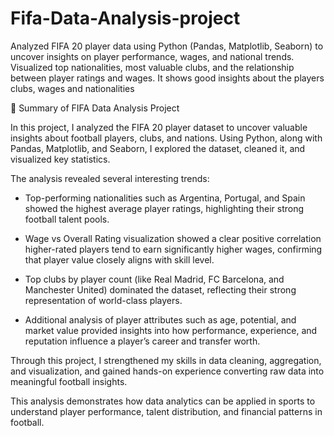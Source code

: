 # Fifa-Data-Analysis-project
Analyzed FIFA 20 player data using Python (Pandas, Matplotlib, Seaborn) to uncover insights on player performance, wages, and national trends. Visualized top nationalities, most valuable clubs, and the relationship between player ratings and wages. It shows good insights about the players clubs, wages and nationalities

🏁 Summary of FIFA Data Analysis Project

In this project, I analyzed the FIFA 20 player dataset to uncover valuable insights about football players, clubs, and nations. Using Python, along with Pandas, Matplotlib, and Seaborn, I explored the dataset, cleaned it, and visualized key statistics.

The analysis revealed several interesting trends:

* Top-performing nationalities such as Argentina, Portugal, and Spain showed the highest average player ratings, highlighting their strong football talent pools.

* Wage vs Overall Rating visualization showed a clear positive correlation higher-rated players tend to earn significantly higher wages, confirming that player value closely aligns with skill level.

* Top clubs by player count (like Real Madrid, FC Barcelona, and Manchester United) dominated the dataset, reflecting their strong representation of world-class players.

* Additional analysis of player attributes such as age, potential, and market value provided insights into how performance, experience, and reputation influence a player’s career and transfer worth.

Through this project, I strengthened my skills in data cleaning, aggregation, and visualization, and gained hands-on experience converting raw data into meaningful football insights.

This analysis demonstrates how data analytics can be applied in sports to understand player performance, talent distribution, and financial patterns in football.
